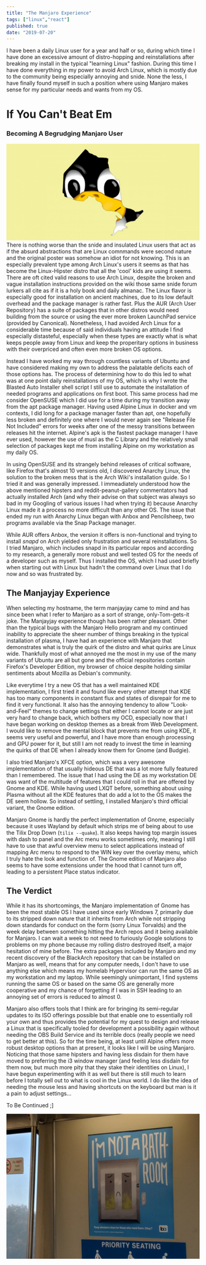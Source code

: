 ```yaml
---
title: "The Manjaro Experience"
tags: ["linux","react"]
published: true
date: "2019-07-20"
---
```

I have been a daily Linux user for a year and half or so, during which time I have done an 
excessive amount of distro-hopping and reinstallations after breaking my install in the typical 
"learning Linux" fashion. During this time I have done everything in my power to avoid Arch 
Linux, which is mostly due to the community being especially annoying and snide. None the less,
I have finally found myself in such a position where using Manjaro makes sense for my
particular needs and wants from my OS. 

# If You Can't Beat Em
### Becoming A Begrudging Manjaro User   
![Where's Linus?](Linux-Sees-You.jpg)
There is nothing worse than the snide and insulated Linux users that act as if the absurd 
abstractions that are Linux comnmands were second nature and the original poster was somehow 
an idiot for not knowing. This is an especially prevalent type among Arch Linux's users it seems
as that has become the Linux-Hipster distro that all the 'cool' kids are using it seems. There are
oft cited valid reasons to use Arch Linux, despite the broken and vague installation instructions 
provided on the wiki those same snide forum lurkers all cite as if it is a holy book and daily 
almanac. The Linux flavor is especially good for installation on ancient machines, due to its 
low default overhead and the package manager is rather fast. Plus the AUR (Arch User Repository)
has a suite of packages that in other distros would need building from the source or using the 
ever more broken LaunchPad service (provided by Canonical). Nonetheless, I had avoided Arch Linux
for a considerable time because of said individuals having an attitude I find especially 
distasteful, especially when these types are exactly what is what keeps people away from Linux and
keep the properitary options in business with their overpriced and often even more broken OS 
options. 

Instead I have worked my way through countless variants of Ubuntu and have considered making my own
to address the palatable deficits each of those options has. The process of determining how to do 
this led to what was at one point daily reinstallations of my OS, which is why I wrote the 
Blasted Auto Installer shell script I still use to automate the installation of needed programs and 
applications on first boot. This same process had me consider OpenSUSE which I did use for a time 
during my transition away from the apt package manager. Having used Alpine Linux in docker and vm 
contexts, I did long for a package manager faster than apt, one hopefully less broken and definitely 
one where I would never again see "Release File Not Included" errors for weeks after one of the 
messy transitions between releases hit the internet. Alpine's apk is the fastest package manager I 
have ever used, however the use of musl as the C Library and the relatively small selection of 
packages kept me from installing Alpine on my workstation as my daily OS.

In using OpenSUSE and its strangely behind releases of critical software, like Firefox that's almost 10 
versions old, I discovered Anarchy Linux, the solution to the broken mess that is the Arch Wiki's 
installation guide. So I tried it and was generally impressed. I immeadiately understood how the 
above mentioned hipsters and reddit-peanut-gallery commentators had actually installed Arch (and
why their advise on that subject was always so bad in my Googling of various issues I had when 
trying it) because Anarchy Linux made it a process no more difficult than any other OS. The issue 
that ended my run with Anarchy Linux began with Anbox and Pencilsheep, two programs available via 
the Snap Package manager. 

While AUR offers Anbox, the version it offers is non-functional and trying to install _snapd_ on 
Arch yielded only frustration and several reinstallations. So I tried Manjaro, which includes snapd 
in its particular repos and according to my research, a generally more robust and well tested OS
for the needs of a developer such as myself. Thus I installed the OS, which I had used briefly when
starting out with Linux but hadn't the command over Linux that I do now and so was frustrated by. 

## The Manjayjay Experience

When selecting my hostname, the term manjayjay came to mind and has since been what I refer to 
Manjaro as a sort of strange, only-Tom-gets-it joke. The Manjayjay experience though has been 
rather pleasant. Other than the typical bugs with the Manjaro Hello program and my continued 
inability to appreciate the sheer number of things breaking in the typical installation of plasma,
I have had an experience with Manjaro that demonstrates what is truly the quirk of the distro and
what quirks are Linux wide. Thankfully most of what annoyed me the most in my use of the many
variants of Ubuntu are all but gone and the official repositories contain Firefox's Developer 
Edition, my browser of choice despite holding similar sentiments about Mozilla as Debian's 
community. 

Like everytime I try a new OS that has a well maintained KDE implementation, I first tried it and 
found like every other attempt that KDE has too many components in constant flux and states of 
disrepair for me to find it very functional. It also has the annoying tendency to allow "Look-and-Feel"
themes to change settings that either I cannot locate or are just very hard to change back, which 
bothers my OCD, especially now that I have began working on desktop themes as a break from Web 
Development. I would like to remove the mental block that prevents me from using KDE, it seems very
useful and powerful, and I have more than enough processing and GPU power for it, but still I am not 
ready to invest the time in learning the quirks of that DE when I already know them for Gnome (and 
Budgie).

I also tried Manjaro's XFCE option, which was a very awesome implementation of that usually hideous
DE that was a lot more fully featured than I remembered. The issue that I had using the DE as my 
workstation DE was want of the multitude of features that I could roll in that are offered by Gnome 
and KDE. While having used LXQT before, something about using Plasma without all the KDE features
that do add a lot to the OS makes the DE seem hollow. So instead of settling, I installed Manjaro's 
third official variant, the Gnome edition. 

Manjaro Gnome is hardly the perfect implementation of Gnome, especially because it uses Wayland by 
default which strips me of being about to use the Tilix Drop Down (`tilix --quake`). It also keeps 
having top margin issues with dash to panel and the Arc menu works sometimes only, meaning I still 
have to use that awful overview menu to select applications instead of mapping Arc menu to respond 
to the WIN key over the overlay menu, which I truly hate the look and function of. The Gnome edition
of Manjaro also seems to have some extensions under the hood that I cannot turn off, leading to a
persistent Place status indicator. 

## The Verdict

While it has its shortcomings, the Manjaro implementation of Gnome has been the most stable OS I 
have used since early Windows 7, primarily due to its stripped down nature that it inherits from 
Arch while not stripping down standards for conduct on the form (sorry Linux Torvalds) and the week 
delay between something hitting the Arch repos and it being available for Manjaro. I can wait a week
to not need to furiously Google solutions to problems on my phone because my rolling distro destroyed
itself, a major hesitation of mine before. The extra packages included by Manjaro and my recent discovery
of the BlackArch repository that can be installed on Manjaro as well, means that for any computer
needs, I don't have to use anything else which means my homelab Hypervisor can run the same OS as my
workstation and my laptop. While seemingly unimportant, I find systems running the same OS or based
on the same OS are generally more cooperative and my chance of forgetting if I was in SSH leading to an 
annoying set of errors is reduced to almost 0. 

Manjaro also offers tools that I think are for bringing its semi-regular updates to its ISO 
offerings possible but that enable one to essentially roll your own and thus provides the 
potential for my quest to design and release a Linux that is specifically tooled for 
development a possibility again without needing the OBS Build Service and its terrible 
docs (really people we need to get better at this). So for the time being, at least until Alpine 
offers more robust desktop options than at present, it looks like I will be using Manjaro. Noticing 
that those same hipsters and having less disdain for them have moved to preferring the i3 window manager (and 
feeling less disdain for them now, but much more pity that they stake their identities on Linux),
 I have begun experimenting with it as well but there is still much to learn before I totally 
 sell out to what is cool in the Linux world. I do like the idea of needing the mouse less and 
 having shortcuts on the keyboard but man is it a pain to adjust settings... 
 
 To Be Continued ;]  
 
 ![I am not a bathroom, seen on BART](bathroom.jpg)
